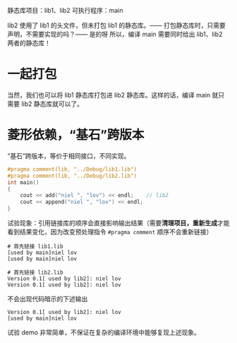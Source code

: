静态库项目：lib1、lib2
可执行程序：main

lib2 使用了 lib1 的头文件，但未打包 lib1 的静态库。—— 打包静态库时，只需要声明，不需要实现的吗？—— 是的呀
所以，编译 main 需要同时给出 lib1、lib2 两者的静态库！

# 一起打包

当然，我们也可以将 lib1 静态库打包进 lib2 静态库。这样的话，编译 main 就只需要 lib2 静态库就可以了。

# 菱形依赖，“基石”跨版本

“基石”跨版本，等价于相同接口，不同实现。

```cpp
#pragma comment(lib, "../Debug/lib1.lib")
#pragma comment(lib, "../Debug/lib2.lib")
int main()
{
    cout << add("niel ", "lov") << endl;	// lib2
    cout << append("niel ", "lov") << endl;
}
```

试验现象：引用链接库的顺序会直接影响输出结果（需要**清理项目，重新生成**才能看到结果变化，因为改变预处理指令 `#pragma comment` 顺序不会重新链接）

```console
# 首先链接 lib1.lib
[used by main]niel lov
[used by main]niel lov
```

```console
# 首先链接 lib2.lib
Version 0.1[ used by lib2]: niel lov
Version 0.1[ used by lib2]: niel lov
```

不会出现代码暗示的下述输出
```console
Version 0.1[ used by lib2]: niel lov
[used by main]niel lov
```

试验 demo 非常简单，不保证在复杂的编译环境中能够复现上述现象。